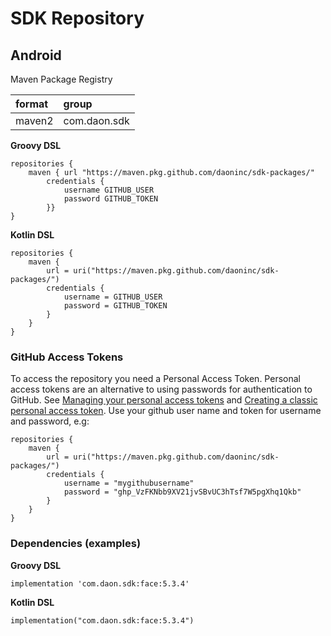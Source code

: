 # SDK Repository

## Android
Maven Package Registry

|format|group|
|:-|:-|
|maven2|com.daon.sdk|

**Groovy DSL**
```
repositories {
    maven { url "https://maven.pkg.github.com/daoninc/sdk-packages/"
        credentials {
            username GITHUB_USER
            password GITHUB_TOKEN
        }}
}
```

**Kotlin DSL**
```
repositories {
    maven {
        url = uri("https://maven.pkg.github.com/daoninc/sdk-packages/")
        credentials {
            username = GITHUB_USER
            password = GITHUB_TOKEN
        }
    }
}
```
### GitHub Access Tokens
To access the repository you need a Personal Access Token. Personal access tokens are an alternative to using passwords for authentication to GitHub. See 
[Managing your personal access tokens](https://docs.github.com/en/authentication/keeping-your-account-and-data-secure/managing-your-personal-access-tokens) and [Creating a classic personal access token](https://docs.github.com/en/authentication/keeping-your-account-and-data-secure/managing-your-personal-access-tokens#creating-a-personal-access-token-classic). Use your github user name and token for username and password, e.g:

```
repositories {
    maven {
        url = uri("https://maven.pkg.github.com/daoninc/sdk-packages/")
        credentials {
            username = "mygithubusername"
            password = "ghp_VzFKNbb9XV21jvSBvUC3hTsf7W5pgXhq1Qkb"
        }
    }
}
```

### Dependencies (examples)

**Groovy DSL**
```
implementation 'com.daon.sdk:face:5.3.4'
```

**Kotlin DSL**
```
implementation("com.daon.sdk:face:5.3.4")
```

